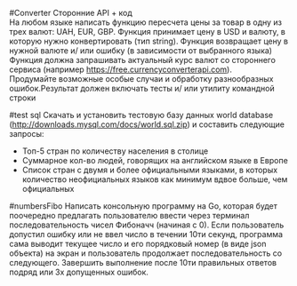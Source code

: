 #Converter
Сторонние API + код  
На любом языке написать функцию пересчета цены за товар в одну из трех валют: UAH, EUR, GBP. Функция принимает цену в USD и валюту, в которую нужно конвертировать (тип string). Функция возвращает цену в нужной валюте и/ или ошибку (в зависимости от выбранного языка)  
Функция должна запрашивать актуальный курс валют со стороннего сервиса (например https://free.currencyconverterapi.com).  
Продумайте возможные особые случаи и обработку разнообразных ошибок.Результат должен включать тесты и/ или утилиту командной строки

#test sql
Скачать и установить тестовую базу данных world database (http://downloads.mysql.com/docs/world.sql.zip) и составить следующие запросы:  
+ Топ-5 стран по количеству населения в столице  
+ Суммарное кол-во людей, говорящих на английском языке в Европе  
+ Список стран с двумя и более официальными языками, в которых количество неофициальных языков как минимум вдвое больше, чем официальных  

#numbersFibo
Написать консольную программу на Go, которая будет поочередно предлагать пользователю ввести через терминал последовательность чисел Фибоначч (начиная с 0). Если пользователь допустил ошибку или не ввел число в течении 10ти секунд, программа сама выводит текущее число и его порядковый номер (в виде json объекта) на экран и пользователь продолжает последовательность со следующего.
Завершить выполнение после 10ти правильных ответов подряд или 3х допущенных ошибок.
